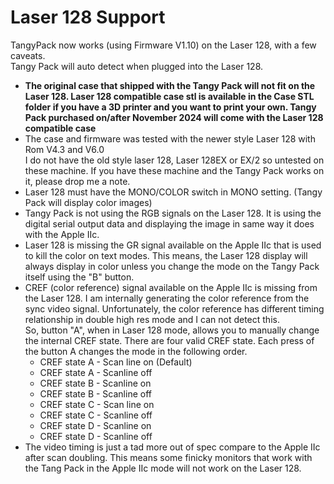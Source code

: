 # Laser 128 Support
TangyPack now works (using Firmware V1.10) on the Laser 128, with a few caveats.    <br/>Tangy Pack will auto detect when plugged into the Laser 128.

* **The original case that shipped with the Tangy Pack will not fit on the Laser 128.  Laser 128 compatible case stl is available in the Case STL folder if you have a 3D printer and you want to print your own.  Tangy Pack purchased on/after November 2024 will come with the Laser 128 compatible case**
* The case and firmware was tested with the newer style Laser 128 with  Rom V4.3 and V6.0 <br/> I do not have the old style laser 128, Laser 128EX or EX/2 so untested on these machine.  If you have these machine and the Tangy Pack works on it, please drop me a note.
* Laser 128 must have the MONO/COLOR switch in MONO setting. (Tangy Pack will display color images)
* Tangy Pack is not using the RGB signals on the Laser 128. It is using the digital serial output data and displaying the image in same way it does with the Apple IIc.  
* Laser 128 is missing the GR signal available on the Apple IIc that is used to kill the color on text modes.  This means, the Laser 128 display will always display in color unless you change the mode on the Tangy Pack itself using the "B" button.
* CREF (color reference) signal available on the Apple IIc is missing from the Laser 128.  I am internally generating the color reference from the sync video signal. Unfortunately, the color reference has different timing relationship in double high res mode and I can not detect this. <br/> So, button "A", when in Laser 128 mode, allows you to manually change the internal CREF state.  There are four valid CREF state. Each press of the button A changes the mode in the following order.
  * CREF state A - Scan line on (Default)
  * CREF state A - Scanline off
  * CREF state B - Scanline on
  * CREF state B - Scanline off
  * CREF state C - Scan line on
  * CREF state C - Scanline off
  * CREF state D - Scanline on
  * CREF state D - Scanline off
* The video timing is just a tad more out of spec compare to the Apple IIc after scan doubling.  This means some finicky monitors that work with the Tang Pack in the Apple IIc mode will not work on the Laser 128.